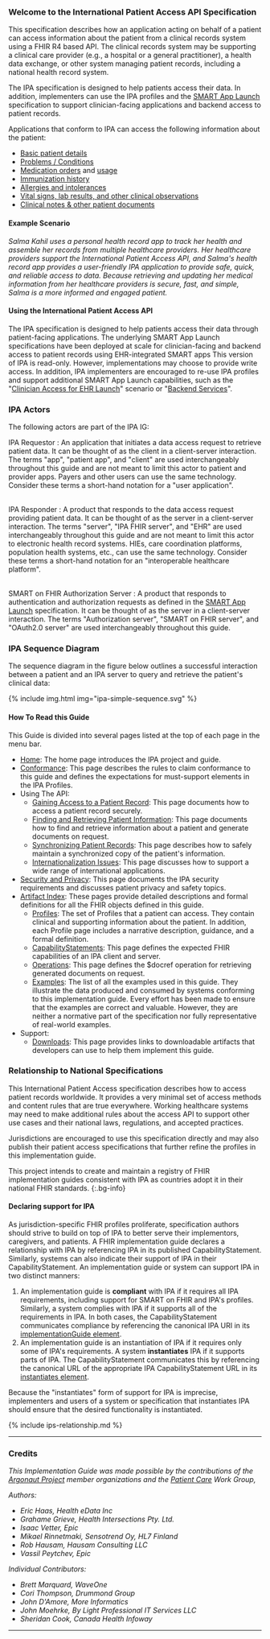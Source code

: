 ### Welcome to the International Patient Access API Specification

This specification describes how an application acting on behalf of a patient
can access information about the patient from a clinical records system using
a FHIR R4 based API. The clinical records system may be supporting a clinical care provider (e.g., a hospital or a general practitioner), a health data exchange, 
or other system managing patient records, including a national health record system.


The IPA specification is designed to help patients access their data. In addition, implementers can use the IPA profiles and the [SMART App Launch](http://hl7.org/fhir/smart-app-launch/) specification to support clinician-facing applications and backend access to patient records.


Applications that conform to IPA can access the following information about the patient:

* [Basic patient details](StructureDefinition-ipa-patient.html)
* [Problems / Conditions](StructureDefinition-ipa-condition.html)
* [Medication orders](StructureDefinition-ipa-medicationrequest.html) and [usage](StructureDefinition-ipa-medicationstatement.html)
* [Immunization history](StructureDefinition-ipa-immunization.html)
* [Allergies and intolerances](StructureDefinition-ipa-allergyintolerance.html)
* [Vital signs, lab results, and other clinical observations](StructureDefinition-ipa-observation.html)
* [Clinical notes & other patient documents](StructureDefinition-ipa-documentreference.html)



#### Example Scenario

*Salma Kahil uses a personal health record app to track her health and assemble her records from multiple healthcare providers. Her healthcare providers support the International Patient Access API, and Salma's health record app provides a user-friendly IPA application to provide safe, quick, and reliable access to data. Because retrieving and updating her medical information from her healthcare providers is secure, fast, and simple, Salma is a more informed and engaged patient.*


#### Using the International Patient Access API

The IPA specification is designed to help patients access their data through patient-facing applications. The underlying SMART App Launch specifications have been deployed at scale for clinician-facing and backend access to patient records using EHR-integrated SMART apps  This version of IPA is read-only. However, implementations may choose to provide write access. In addition, IPA implementers are encouraged to re-use IPA profiles and support additional SMART App Launch capabilities, such as the "[Clinician Access for EHR Launch](http://hl7.org/fhir/smart-app-launch/conformance.html#capability-sets)" scenario or "[Backend Services](http://hl7.org/fhir/smart-app-launch/backend-services.html)".






### IPA Actors

The following actors are part of the IPA IG:

IPA Requestor
: An application that initiates a data access request to retrieve patient data. It can be thought of as the client in a client-server interaction. The terms "app", "patient app", and "client" are used interchangeably throughout this guide and are not meant to limit this actor to patient and provider apps. Payers and other users can use the same technology. Consider these terms a short-hand notation for a "user application".
<br/><br/>

IPA Responder
: A product that responds to the data access request providing patient data. It can be thought of as the server in a client-server interaction. The terms "server", "IPA FHIR server", and "EHR" are used interchangeably throughout this guide and are not meant to limit this actor to electronic health record systems. HIEs, care coordination platforms, population health systems, etc., can use the same technology. Consider these terms a short-hand notation for an "interoperable healthcare platform".
<br/><br/>

SMART on FHIR Authorization Server
: A product that responds to authentication and authorization requests as defined in the [SMART App Launch](http://hl7.org/fhir/smart-app-launch/) specification. It can be thought of as the server in a client-server interaction. The terms "Authorization server", "SMART on FHIR server", and "OAuth2.0 server" are used interchangeably throughout this guide.

### IPA Sequence Diagram

The sequence diagram in the figure below outlines a successful interaction between a patient and an IPA server to query and retrieve the patient's clinical data:

{% include img.html img="ipa-simple-sequence.svg" %}


#### How To Read this Guide

This Guide is divided into several pages listed at the top of each page in the menu bar.

- [Home](index.html)\: The home page introduces the IPA project and guide.
- [Conformance](conformance.html)\: This page describes the rules to claim conformance to this guide and defines the expectations for must-support elements in the IPA Profiles.
- Using The API:
  - [Gaining Access to a Patient Record](access.html)\: This page documents how to access a patient record securely.
  - [Finding and Retrieving Patient Information](fetching.html)\: This page documents how to find and retrieve information about a patient and generate documents on request.
  - [Synchronizing Patient Records](synchronization.html)\: This page describes how to safely maintain a synchronized copy of the patient's information.
  - [Internationalization Issues](internationalization.html)\: This page discusses how to support a wide range of international applications.
- [Security and Privacy](security.html)\: This page documents the IPA security requirements and discusses patient privacy and safety topics.
- [Artifact Index](artifacts.html)\: These pages provide detailed descriptions and formal definitions for all the FHIR objects defined in this guide.
    - [Profiles](artifacts.html#1)\: The set of Profiles that a patient can access. They contain clinical and supporting information about the patient. In addition, each Profile page includes a narrative description, guidance, and a formal definition.
    - [CapabilityStatements](artifacts.html#3)\: This page defines the expected FHIR capabilities of an IPA client and server.
    - [Operations](artifacts.html#4)\: This page defines the $docref operation for retrieving  generated documents on request. 
    - [Examples](artifacts.html#5)\: The list of all the examples used in this guide. They illustrate the data produced and consumed by systems conforming to this implementation guide. Every effort has been made to ensure that the examples are correct and valuable. However, they are neither a normative part of the specification nor fully representative of real-world examples.
- Support:
    - [Downloads](downloads.html)\: This page provides links to downloadable artifacts that developers can use to help them implement this guide.



### Relationship to National Specifications 

This International Patient Access specification describes how to access patient 
records worldwide. It provides a very minimal set of access methods 
and content rules that are true everywhere. Working healthcare systems 
may need to make additional rules about the access API to support other use cases and their national laws, regulations, and accepted
practices.

Jurisdictions are encouraged to use this specification directly and may also publish their patient access specifications that further refine the profiles in this implementation guide. 

This project intends to create and maintain a registry of FHIR implementation guides consistent with IPA as countries adopt it in their national FHIR standards.
{:.bg-info}




#### Declaring support for IPA
As jurisdiction-specific FHIR profiles proliferate, specification authors should strive to build on top of IPA to better serve their implementors, caregivers, and patients. A FHIR implementation guide declares a relationship with IPA by referencing IPA in its published CapabilityStatement. Similarly, systems can also indicate their support of IPA in their CapabilityStatement. An implementation guide or system can support IPA in two distinct manners:

1. An implementation guide is **compliant** with IPA if it requires all IPA requirements, including support for SMART on FHIR and IPA's profiles. Similarly, a system complies with IPA if it supports all of the requirements in IPA. In both cases, the CapabilityStatement communicates compliance by referencing the canonical IPA URI in its [implementationGuide element](http://hl7.org/fhir/capabilitystatement-definitions.html#CapabilityStatement.implementationGuide). 
2. An implementation guide is an instantiation of IPA if it requires only some of IPA's requirements. A system **instantiates** IPA if it supports parts of IPA. The CapabilityStatement communicates this by referencing the canonical URL of the appropriate IPA CapabilityStatement URL in its [instantiates element](http://hl7.org/fhir/capabilitystatement-definitions.html#CapabilityStatement.instantiates). 

Because the "instantiates" form of support for IPA is imprecise, implementers and users of a system or specification that instantiates IPA should ensure that the desired functionality is instantiated.



{% include ips-relationship.md %}


---

### Credits


*This Implementation Guide was made possible by the contributions of the [Argonaut Project](https://confluence.hl7.org/display/AP/Argonaut+Project+Home) member organizations and the [Patient Care](http://www.hl7.org/Special/committees/patientcare/) Work Group,*

*Authors:*

- *Eric Haas, Health eData Inc*
- *Grahame Grieve, Health Intersections Pty. Ltd.*
- *Isaac Vetter, Epic*
- *Mikael Rinnetmaki, Sensotrend Oy, HL7 Finland*
- *Rob Hausam, Hausam Consulting LLC*
- *Vassil Peytchev, Epic*


*Individual Contributors:*

- *Brett Marquard, WaveOne*
- *Cori Thompson, Drummond Group*
- *John D'Amore, More Informatics*
- *John Moehrke, By Light Professional IT Services LLC*
- *Sheridan Cook, Canada Health Infoway*

---
